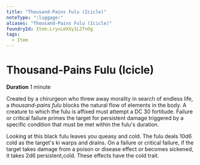 ```yaml
---
title: "Thousand-Pains Fulu (Icicle)"
noteType: ":luggage:"
aliases: "Thousand-Pains Fulu (Icicle)"
foundryId: Item.LryvLmXXy1L2TnOg
tags:
  - Item
---
```


# Thousand-Pains Fulu (Icicle)

**Duration** 1 minute

Created by a chirurgeon who threw away morality in search of endless life, a _thousand-pains fulu_ blocks the natural flow of elements in the body. A creature to which the fulu is affixed must attempt a DC 30 fortitude. Failure or critical failure primes the target for persistent damage triggered by a specific condition that must be met within the fulu's duration.

Looking at this black fulu leaves you queasy and cold. The fulu deals 10d6 cold as the target's ki warps and drains. On a failure or critical failure, if the target takes damage from a poison or disease effect or becomes sickened, it takes 2d6 persistent,cold. These effects have the cold trait.
